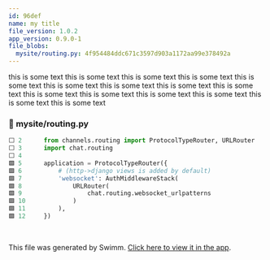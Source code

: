 ```yaml
---
id: 96def
name: my title
file_version: 1.0.2
app_version: 0.9.0-1
file_blobs:
  mysite/routing.py: 4f954484ddc671c3597d903a1172aa99e378492a
---
```


this is some text this is some text this is some text this is some text this is some text this is some text this is some text this is some text this is some text this is some text this is some text this is some text this is some text this is some text this is some text
<!-- NOTE-swimm-snippet: the lines below link your snippet to Swimm -->
### 📄 mysite/routing.py
```python
⬜ 2      from channels.routing import ProtocolTypeRouter, URLRouter
⬜ 3      import chat.routing
⬜ 4      
🟩 5      application = ProtocolTypeRouter({
🟩 6          # (http->django views is added by default)
🟩 7          'websocket': AuthMiddlewareStack(
🟩 8              URLRouter(
🟩 9                  chat.routing.websocket_urlpatterns
🟩 10             )
🟩 11         ),
🟩 12     })
```

<br/>

This file was generated by Swimm. [Click here to view it in the app](http://localhost:5000/repos/Z2l0aHViJTNBJTNBY2hhdC1leGFtcGxlJTNBJTNBZXJhbnMtc3dpbW0=/docs/96def).
